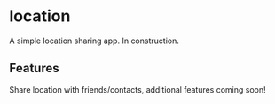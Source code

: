 # location

A simple location sharing app. In construction.

## Features

Share location with friends/contacts, additional features coming soon!